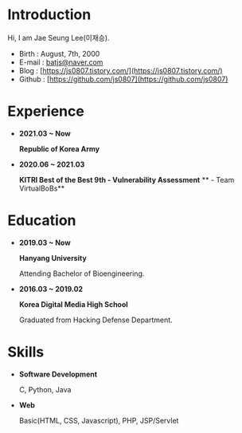 # Introduction

Hi, I am Jae Seung Lee(이재승).

- Birth : August, 7th, 2000
- E-mail : batjs@naver.com
- Blog : [https://js0807.tistory.com/](https://js0807.tistory.com/)
- Github : [https://github.com/js0807](https://github.com/js0807)

# Experience

- **2021.03 ~ Now**

    **Republic of Korea Army**

- **2020.06 ~ 2021.03**

    **KITRI Best of the Best 9th - Vulnerability Assessment**
    **                           - Team VirtualBoBs**

# Education

- **2019.03 ~ Now**

    **Hanyang University**

    Attending Bachelor of Bioengineering.

- **2016.03 ~ 2019.02**

    **Korea Digital Media High School**

    Graduated from Hacking Defense Department.

# Skills

- **Software Development**

    C, Python, Java

- **Web**

    Basic(HTML, CSS, Javascript), PHP, JSP/Servlet

